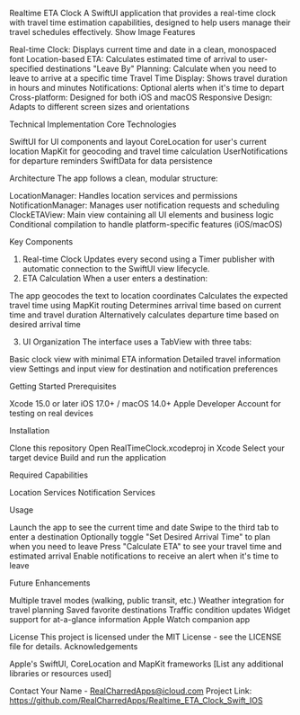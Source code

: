 Realtime ETA Clock
A SwiftUI application that provides a real-time clock with travel time estimation capabilities, designed to help users manage their travel schedules effectively.
Show Image
Features

Real-time Clock: Displays current time and date in a clean, monospaced font
Location-based ETA: Calculates estimated time of arrival to user-specified destinations
"Leave By" Planning: Calculate when you need to leave to arrive at a specific time
Travel Time Display: Shows travel duration in hours and minutes
Notifications: Optional alerts when it's time to depart
Cross-platform: Designed for both iOS and macOS
Responsive Design: Adapts to different screen sizes and orientations

Technical Implementation
Core Technologies

SwiftUI for UI components and layout
CoreLocation for user's current location
MapKit for geocoding and travel time calculation
UserNotifications for departure reminders
SwiftData for data persistence

Architecture
The app follows a clean, modular structure:

LocationManager: Handles location services and permissions
NotificationManager: Manages user notification requests and scheduling
ClockETAView: Main view containing all UI elements and business logic
Conditional compilation to handle platform-specific features (iOS/macOS)

Key Components
1. Real-time Clock
Updates every second using a Timer publisher with automatic connection to the SwiftUI view lifecycle.
2. ETA Calculation
When a user enters a destination:

The app geocodes the text to location coordinates
Calculates the expected travel time using MapKit routing
Determines arrival time based on current time and travel duration
Alternatively calculates departure time based on desired arrival time

3. UI Organization
The interface uses a TabView with three tabs:

Basic clock view with minimal ETA information
Detailed travel information view
Settings and input view for destination and notification preferences

Getting Started
Prerequisites

Xcode 15.0 or later
iOS 17.0+ / macOS 14.0+
Apple Developer Account for testing on real devices

Installation

Clone this repository
Open RealTimeClock.xcodeproj in Xcode
Select your target device
Build and run the application

Required Capabilities

Location Services
Notification Services

Usage

Launch the app to see the current time and date
Swipe to the third tab to enter a destination
Optionally toggle "Set Desired Arrival Time" to plan when you need to leave
Press "Calculate ETA" to see your travel time and estimated arrival
Enable notifications to receive an alert when it's time to leave

Future Enhancements

Multiple travel modes (walking, public transit, etc.)
Weather integration for travel planning
Saved favorite destinations
Traffic condition updates
Widget support for at-a-glance information
Apple Watch companion app

License
This project is licensed under the MIT License - see the LICENSE file for details.
Acknowledgements

Apple's SwiftUI, CoreLocation and MapKit frameworks
[List any additional libraries or resources used]

Contact
Your Name - RealCharredApps@icloud.com
Project Link: https://github.com/RealCharredApps/Realtime_ETA_Clock_Swift_IOS
